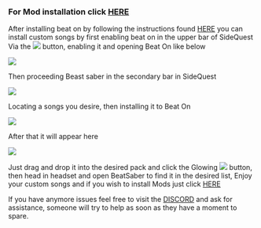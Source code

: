 ### For Mod installation click [HERE](https://github.com/the-expanse/SideQuest/wiki/About-Installing-Mods-and-songs-through-SideQuest)

After installing beat on by following the instructions found [HERE](https://github.com/the-expanse/SideQuest/wiki/Beat-On,-What-is-that-and-how-do-i-install-it) you can install custom songs by first enabling beat on in the upper bar of SideQuest Via the ![](https://cdn.discordapp.com/attachments/608376262347587595/608391608572051457/Screenshot_1076.png) button, enabling it and opening Beat On like below 

![](https://cdn.discordapp.com/attachments/608376262347587595/609093393183932446/Screenshot_1123.png)

Then proceeding Beast saber in the secondary bar in SideQuest

![](https://cdn.discordapp.com/attachments/608376262347587595/609089714208768073/Screenshot_1121.png)

Locating a songs you desire, then installing it to Beat On

![](https://cdn.discordapp.com/attachments/608376262347587595/609089352949170195/Screenshot_1120.png)

After that it will appear here

![](https://cdn.discordapp.com/attachments/608376262347587595/609094600786968596/Screenshot_1124.png)

Just drag and drop it into the desired pack and click the Glowing ![](https://cdn.discordapp.com/attachments/608376262347587595/609094963908575252/Screenshot_1125.png) button, then head in headset and open BeatSaber to find it in the desired list, Enjoy your custom songs and if you wish to install Mods  just click [HERE](https://github.com/the-expanse/SideQuest/wiki/About-Installing-Mods-and-songs-through-SideQuest)

If you have anymore issues feel free to visit the [DISCORD](https://discord.me/sidequestvr) and ask for assistance, someone will try to help as soon as they have a moment to spare.